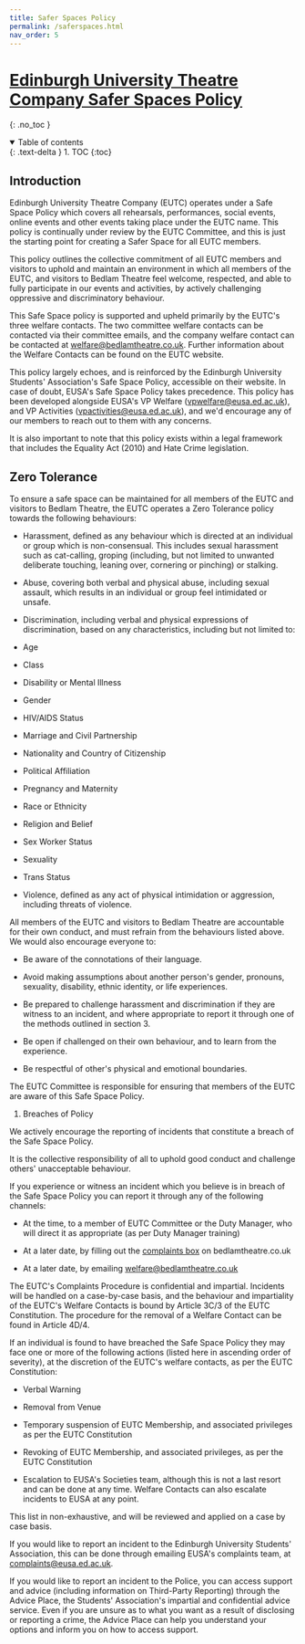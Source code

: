 ```yaml
---
title: Safer Spaces Policy
permalink: /saferspaces.html
nav_order: 5
---
```



# **<span style="text-decoration:underline;">Edinburgh University Theatre Company Safer Spaces Policy</span>**
{: .no_toc }

<details open markdown="block">
  <summary>
    Table of contents
  </summary>
  {: .text-delta }
1. TOC
{:toc}
</details>

## Introduction

Edinburgh University Theatre Company (EUTC) operates under a Safe Space Policy which covers all rehearsals, performances, social events, online events and other events taking place under the EUTC name. This policy is continually under review by the EUTC Committee, and this is just the starting point for creating a Safer Space for all EUTC members.

This policy outlines the collective commitment of all EUTC members and visitors to uphold and maintain an environment in which all members of the EUTC, and visitors to Bedlam Theatre feel welcome, respected, and able to fully participate in our events and activities, by actively challenging oppressive and discriminatory behaviour.

This Safe Space policy is supported and upheld primarily by the EUTC's three welfare contacts. The two committee welfare contacts can be contacted via their committee emails, and the company welfare contact can be contacted at welfare@bedlamtheatre.co.uk. Further information about the Welfare Contacts can be found on the EUTC website.

This policy largely echoes, and is reinforced by the Edinburgh University Students' Association's Safe Space Policy, accessible on their website. In case of doubt, EUSA's Safe Space Policy takes precedence. This policy has been developed alongside EUSA's VP Welfare (vpwelfare@eusa.ed.ac.uk), and VP Activities (vpactivities@eusa.ed.ac.uk), and we'd encourage any of our members to reach out to them with any concerns.

It is also important to note that this policy exists within a legal framework that includes the Equality Act (2010) and Hate Crime legislation.

##  Zero Tolerance

To ensure a safe space can be maintained for all members of the EUTC and visitors to Bedlam Theatre, the EUTC operates a Zero Tolerance policy towards the following behaviours:

-   Harassment, defined as any behaviour which is directed at an individual or group which is non-consensual. This includes sexual harassment such as cat-calling, groping (including, but not limited to unwanted deliberate touching, leaning over, cornering or pinching) or stalking.

-   Abuse, covering both verbal and physical abuse, including sexual assault, which results in an individual or group feel intimidated or unsafe.  

-   Discrimination, including verbal and physical expressions of discrimination, based on any characteristics, including but not limited to:

-   Age 

-   Class 

-   Disability or Mental Illness 

-   Gender 

-   HIV/AIDS Status 

-   Marriage and Civil Partnership 

-   Nationality and Country of Citizenship 

-   Political Affiliation 

-   Pregnancy and Maternity 

-   Race or Ethnicity 

-   Religion and Belief 

-   Sex Worker Status 

-   Sexuality 

-   Trans Status  

-   Violence, defined as any act of physical intimidation or aggression, including threats of violence.

All members of the EUTC and visitors to Bedlam Theatre are accountable for their own conduct, and must refrain from the behaviours listed above. We would also encourage everyone to:

-   Be aware of the connotations of their language.  

-   Avoid making assumptions about another person's gender, pronouns, sexuality, disability, ethnic identity, or life experiences.  

-   Be prepared to challenge harassment and discrimination if they are witness to an incident, and where appropriate to report it through one of the methods outlined in section 3.  

-   Be open if challenged on their own behaviour, and to learn from the experience.  

-   Be respectful of other's physical and emotional boundaries.

The EUTC Committee is responsible for ensuring that members of the EUTC are aware of this Safe Space Policy.

1.  Breaches of Policy

We actively encourage the reporting of incidents that constitute a breach of the Safe Space Policy. 

It is the collective responsibility of all to uphold good conduct and challenge others' unacceptable behaviour. 

If you experience or witness an incident which you believe is in breach of the Safe Space Policy you can report it through any of the following channels:  

-   At the time, to a member of EUTC Committee or the Duty Manager, who will direct it as appropriate (as per Duty Manager training)   

-   At a later date, by filling out the [complaints box](https://www.bedlamtheatre.co.uk/complaints/) on bedlamtheatre.co.uk

-   At a later date, by emailing welfare@bedlamtheatre.co.uk

The EUTC's Complaints Procedure is confidential and impartial. Incidents will be handled on a case-by-case basis, and the behaviour and impartiality of the EUTC's Welfare Contacts is bound by Article 3C/3 of the EUTC Constitution. The procedure for the removal of a Welfare Contact can be found in Article 4D/4.

If an individual is found to have breached the Safe Space Policy they may face one or more of the following actions (listed here in ascending order of severity), at the discretion of the EUTC's welfare contacts, as per the EUTC Constitution:  

-   Verbal Warning  

-   Removal from Venue

-   Temporary suspension of EUTC Membership, and associated privileges as per the EUTC Constitution

-   Revoking of EUTC Membership, and associated privileges, as per the EUTC Constitution

-   Escalation to EUSA's Societies team, although this is not a last resort and can be done at any time. Welfare Contacts can also escalate incidents to EUSA at any point.

This list in non-exhaustive, and will be reviewed and applied on a case by case basis.

If you would like to report an incident to the Edinburgh University Students' Association, this can be done through emailing EUSA's complaints team, at complaints@eusa.ed.ac.uk.

If you would like to report an incident to the Police, you can access support and advice (including information on Third-Party Reporting) through the Advice Place, the Students' Association's impartial and confidential advice service. Even if you are unsure as to what you want as a result of disclosing or reporting a crime, the Advice Place can help you understand your options and inform you on how to access support.
